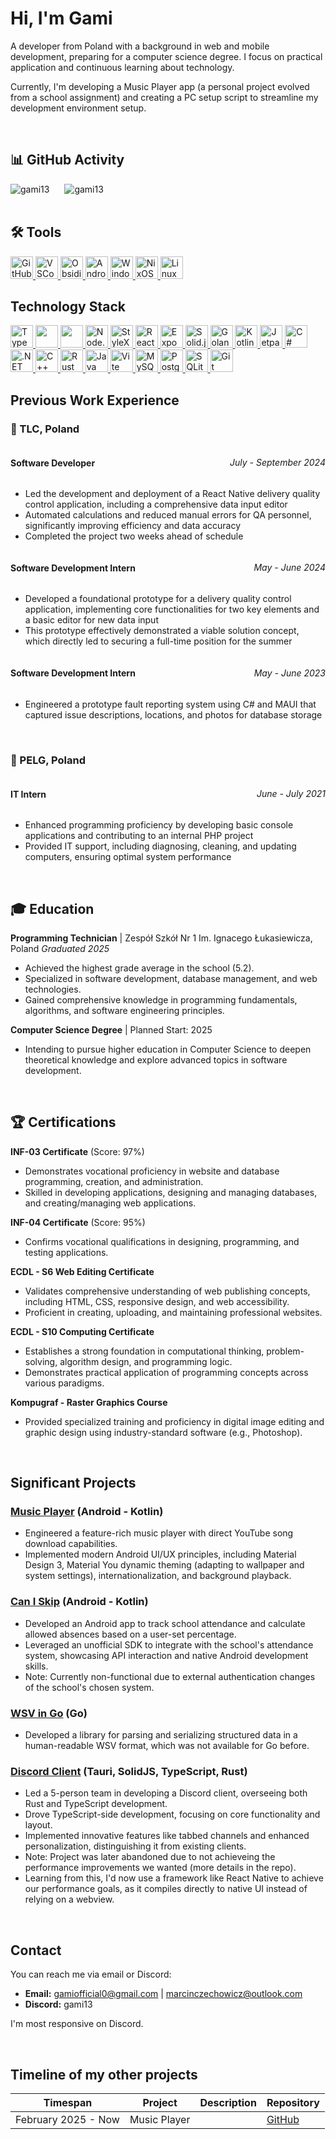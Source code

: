 # Hi, I'm Gami

A developer from Poland with a background in web and mobile development, preparing for a computer science degree. I focus on practical application and continuous learning about technology.

Currently, I'm developing a Music Player app (a personal project evolved from a school assignment) and creating a PC setup script to streamline my development environment setup.

<br>


## 📊 GitHub Activity
<div>
<img src="https://github-readme-streak-stats.herokuapp.com/?user=Gami13&theme=transparent&hide_border=false" alt="gami13" style="margin-right: 20px;" />
<img src="https://github-readme-stats.vercel.app/api/top-langs/?username=Gami13&layout=compact&theme=transparent&hide=html,css,powershell&langs_count=8" alt="gami13" />
</div>

<br>


## 🛠️ Tools
<!-- Github -->
<a href="https://github.com" target="_blank"> 
<img alt="GitHub" src="https://custom-icon-badges.demolab.com/badge/GitHub-181717.svg?style=flat-square&logo=github" height="36"/>
</a> 
<!-- VSCode -->
<a href="https://code.visualstudio.com/" target="_blank"> 
<img src="https://custom-icon-badges.demolab.com/badge/VSCode-001d30.svg?style=flat-square&logo=vscodeColored" alt="VSCode"  height="36"/> 
</a> 
<!-- Obsidian -->
<a href="https://obsidian.md/" target="_blank"> 
<img src="https://custom-icon-badges.demolab.com/badge/Obsidian-381a6d.svg?style=flat-square&logo=obsidianColored" alt="Obsidian"  height="36"/> 
</a>
<!-- Android Studio -->
<a href="https://developer.android.com/studio" target="_blank"> 
<img src="https://custom-icon-badges.demolab.com/badge/Android%20Studio-gray.svg?style=flat-square&logo=androidStudioColored" height="36"  alt="Android Studio" />
</a>
<!-- Windows -->
<a href="https://www.microsoft.com/en-us/windows" target="_blank">
<img src="https://custom-icon-badges.demolab.com/badge/Windows-0078D4.svg?style=flat-square&logo=windows11&logoColor=white" height="36"  alt="Windows" />
</a>
<!-- NixOS -->
<a href="https://nixos.org/" target="_blank">
<img src="https://custom-icon-badges.demolab.com/badge/NixOS-13254a.svg?style=flat-square&logo=nixOSColored" height="36"  alt="NixOS" />
</a>
<!-- Linux -->
<a href="https://www.kernel.org/" target="_blank">
<img src="https://custom-icon-badges.demolab.com/badge/Linux-FCC624.svg?style=flat-square&logo=linux&logoColor=black" height="36"  alt="Linux" />
</a>

<br>


## Technology Stack
<!-- Typescript -->
<a href="https://www.typescriptlang.org/" target="_blank">
<img src="https://custom-icon-badges.demolab.com/badge/TypeScript-0b1a2c.svg?style=flat-square&logo=TypeScript" height="36"  alt="TypeScript"/>
</a>
<!-- CSS -->
<a href="https://www.w3.org/Style/CSS/Overview.en.html" target="_blank">
<img src="https://custom-icon-badges.demolab.com/badge/CSS-072842.svg?style=flat-square&logo=css3" height="36" />
</a>
<!-- HTML -->
<a href="https://html.spec.whatwg.org/multipage/" target="_blank">
<img src="https://custom-icon-badges.demolab.com/badge/HTML-7d2b14.svg?style=flat-square&logo=htmlColored" height="36" />
</a>
<!-- Node.js -->
<a href="https://nodejs.org/" target="_blank">
<img src="https://custom-icon-badges.demolab.com/badge/Node.js-339933.svg?style=flat-square&logo=node.js&logoColor=fff" height="36"  alt="Node.js"/>
</a>
<!-- StyleX -->
<a href="https://stylex.com/" target="_blank">
<img src="https://custom-icon-badges.demolab.com/badge/Stylex-181717.svg?style=flat-square&logo=stylex" height="36"  alt="StyleX"/>
</a>
<!-- React -->
<a href="https://reactjs.org/" target="_blank">
<img src="https://custom-icon-badges.demolab.com/badge/React-181717.svg?style=flat-square&logo=react&logoColor=%2361DAFB" height="36"  alt="React"/>
</a>
<!-- Expo (React Native)-->
<a href="https://expo.dev/" target="_blank">
<img src="https://custom-icon-badges.demolab.com/badge/Expo-181717.svg?style=flat-square&logo=expo&logoColor=fff" height="36"  alt="Expo (React Native)"/>
</a>
<!-- Solid.js -->
<a href="https://solidjs.com/" target="_blank">
<img src="https://custom-icon-badges.demolab.com/badge/Solid.js-1d3148.svg?style=flat-square&logo=solidjs" height="36"  alt="Solid.js"/>
</a>
<!-- Golang -->
<a href="https://golang.org/" target="_blank">
<img src="https://custom-icon-badges.demolab.com/badge/Go-00ADD8.svg?style=flat-square&logo=gopher" height="36"  alt="Golang"/>
</a>
<!-- Kotlin -->
<a href="https://kotlinlang.org/" target="_blank">
<img src="https://custom-icon-badges.demolab.com/badge/Kotlin-472e63.svg?style=flat-square&logo=kotlinColored" height="36"  alt="Kotlin" />
</a>
<!-- Jetpack Compose -->
<a href="https://developer.android.com/jetpack/compose" target="_blank">
<img src="https://custom-icon-badges.demolab.com/badge/Jetpack%20Compose-010b0f.svg?style=flat-square&logo=jetpackComposeColored" height="36"  alt="Jetpack Compose" />
</a>
<!-- C# -->
<a href="https://dotnet.microsoft.com/en-us/apps/aspnet" target="_blank">
<img src="https://custom-icon-badges.demolab.com/badge/C%23-239120.svg?style=flat-square&logo=csharpColored" height="36"  alt="C#" />
</a>
<!-- .NET -->
<a href="https://dotnet.microsoft.com/en-us/" target="_blank">
<img src="https://custom-icon-badges.demolab.com/badge/.NET-512BD4.svg?style=flat-square&logo=.net&logoColor=fff" height="36"  alt=".NET" />
</a>
<!-- C++ -->
<a href="https://isocpp.org/" target="_blank">
<img src="https://custom-icon-badges.demolab.com/badge/C++-003b69.svg?style=flat-square&logo=cpp" height="36"  alt="C++" />
</a>
<!-- Rust -->
<a href="https://www.rust-lang.org/" target="_blank">
<img src="https://custom-icon-badges.demolab.com/badge/Rust-762400.svg?style=flat-square&logo=rust" height="36"  alt="Rust" />
</a>
<!-- Java -->
<a href="https://www.java.com/" target="_blank">
<img src="https://custom-icon-badges.demolab.com/badge/Java-979593.svg?style=flat-square&logo=javaColored" height="36"  alt="Java" />
</a>
<!-- Vite -->
<a href="https://vitejs.dev/" target="_blank">
<img src="https://custom-icon-badges.demolab.com/badge/Vite-5056cc.svg?style=flat-square&logo=vitecolored" height="36"  alt="Vite" />
</a>
<!-- MySQL -->
<a href="https://www.mysql.com/" target="_blank">
<img src="https://custom-icon-badges.demolab.com/badge/MySQL-4479A1.svg?style=flat-square&logo=mysql&logoColor=fff" height="36"  alt="MySQL" />
</a>
<!-- PostgreSQL -->
<a href="https://www.postgresql.org/" target="_blank">
<img src="https://custom-icon-badges.demolab.com/badge/PostgreSQL-336791.svg?style=flat-square&logo=postgreSQL&logoColor=fff" height="36"  alt="PostgreSQL" />
</a>
<!-- SQLite -->
<a href="https://www.sqlite.org/" target="_blank">
<img src="https://custom-icon-badges.demolab.com/badge/SQLite-555555.svg?style=flat-square&logo=sqlitecolored" height="36"  alt="SQLite" />
</a>
<!-- Git -->
<a href="https://git-scm.com/" target="_blank">
<img src="https://custom-icon-badges.demolab.com/badge/Git-555555.svg?style=flat-square&logo=git" height="36"  alt="Git" />
</a>

<br>


## Previous Work Experience

### 🏢 TLC, Poland
<div style="display: flex; justify-content: space-between; align-items: center;">
    <h4 style="font-size: 1em;">Software Developer</h4>
    <span style="text-align: end;"><i>July - September 2024</i></span>
</div>

- Led the development and deployment of a React Native delivery quality control application, including a comprehensive data input editor
- Automated calculations and reduced manual errors for QA personnel, significantly improving efficiency and data accuracy
- Completed the project two weeks ahead of schedule

<div style="display: flex; justify-content: space-between; align-items: center;">
    <h4 style="font-size: 1em;">Software Development Intern</h4>
    <span style="text-align: end;"><i>May - June 2024</i></span>
</div>

- Developed a foundational prototype for a delivery quality control application, implementing core functionalities for two key elements and a basic editor for new data input
- This prototype effectively demonstrated a viable solution concept, which directly led to securing a full-time position for the summer

<div style="display: flex; justify-content: space-between; align-items: center;">
    <h4 style="font-size: 1em;">Software Development Intern</h4>
    <span style="text-align: end;"><i>May - June 2023</i></span>
</div>

- Engineered a prototype fault reporting system using C# and MAUI that captured issue descriptions, locations, and photos for database storage

<br>

### 🏢 PELG, Poland
<div style="display: flex; justify-content: space-between; align-items: center;">
    <h4 style="font-size: 1em;">IT Intern</h4>
    <span style="text-align: end;"><i>June - July 2021</i></span>
</div>

- Enhanced programming proficiency by developing basic console applications and contributing to an internal PHP project
- Provided IT support, including diagnosing, cleaning, and updating computers, ensuring optimal system performance

<br>


## 🎓 Education
**Programming Technician** | Zespół Szkół Nr 1 Im. Ignacego Łukasiewicza, Poland
*Graduated 2025*

- Achieved the highest grade average in the school (5.2).
- Specialized in software development, database management, and web technologies.
- Gained comprehensive knowledge in programming fundamentals, algorithms, and software engineering principles.

**Computer Science Degree** | Planned Start: 2025
- Intending to pursue higher education in Computer Science to deepen theoretical knowledge and explore advanced topics in software development.

<br>

## 🏆 Certifications
**INF-03 Certificate** (Score: 97%)
- Demonstrates vocational proficiency in website and database programming, creation, and administration.
- Skilled in developing applications, designing and managing databases, and creating/managing web applications.

**INF-04 Certificate** (Score: 95%)
- Confirms vocational qualifications in designing, programming, and testing applications.

**ECDL - S6 Web Editing Certificate**
- Validates comprehensive understanding of web publishing concepts, including HTML, CSS, responsive design, and web accessibility.
- Proficient in creating, uploading, and maintaining professional websites.

**ECDL - S10 Computing Certificate**
- Establishes a strong foundation in computational thinking, problem-solving, algorithm design, and programming logic.
- Demonstrates practical application of programming concepts across various paradigms.

**Kompugraf - Raster Graphics Course**
- Provided specialized training and proficiency in digital image editing and graphic design using industry-standard software (e.g., Photoshop).

<br>

## Significant Projects
### [**Music Player**](https://github.com/Gami13/MusicPlayer) (Android - Kotlin)
- Engineered a feature-rich music player with direct YouTube song download capabilities.
- Implemented modern Android UI/UX principles, including Material Design 3, Material You dynamic theming (adapting to wallpaper and system settings), internationalization, and background playback.


### [**Can I Skip**](https://github.com/Gami13/can-i-skip) (Android - Kotlin)
- Developed an Android app to track school attendance and calculate allowed absences based on a user-set percentage.
- Leveraged an unofficial SDK to integrate with the school's attendance system, showcasing API interaction and native Android development skills.
- Note: Currently non-functional due to external authentication changes of the school's chosen system.

### [**WSV in Go**](https://github.com/Gami13/WSV-golang) (Go)
- Developed a library for parsing and serializing structured data in a human-readable WSV format, which was not available for Go before.


### [**Discord Client**](https://github.com/ErisTeam/Strife) (Tauri, SolidJS, TypeScript, Rust)
- Led a 5-person team in developing a Discord client, overseeing both Rust and TypeScript development.
- Drove TypeScript-side development, focusing on core functionality and layout.
- Implemented innovative features like tabbed channels and enhanced personalization, distinguishing it from existing clients.
- Note: Project was later abandoned due to not achieveing the performance improvements we wanted (more details in the repo).
- Learning from this, I'd now use a framework like React Native to achieve our performance goals, as it compiles directly to native UI instead of relying on a webview.

<br>


## Contact
You can reach me via email or Discord:

-   **Email:** [gamiofficial0@gmail.com](mailto:gamiofficial0@gmail.com) | [marcinczechowicz@outlook.com](mailto:marcinczechowicz@outlook.com)
-   **Discord:** gami13

I'm most responsive on Discord.

<br>


## Timeline of my other projects
| Timespan            | Project      | Description | Repository                                      |
| ------------------- | ------------ | ----------- | ----------------------------------------------- |
| February 2025 - Now | Music Player |             | [GitHub](https://github.com/Gami13/MusicPlayer) |
